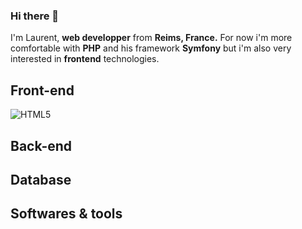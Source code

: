 ### Hi there 👋

I'm Laurent, **web developper** from **Reims, France.** For now i'm more comfortable with **PHP** and his framework **Symfony** but i'm also very interested in **frontend** technologies.

## Front-end

![HTML5](https://user-images.githubusercontent.com/25181517/192158954-f88b5814-d510-4564-b285-dff7d6400dad.png)
## Back-end
## Database
## Softwares & tools
